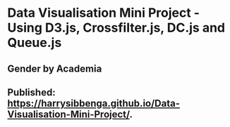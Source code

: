 # Data Visualisation Mini Project - Using D3.js, Crossfilter.js, DC.js and Queue.js

## Gender by Academia 
## Published: https://harrysibbenga.github.io/Data-Visualisation-Mini-Project/.
